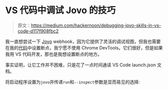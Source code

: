 # VS 代码中调试 Jovo 的技巧

> 原文：<https://medium.com/hackernoon/debugging-jovo-skills-in-vs-code-d117f908fbc2>

我一直想尝试一下 [Jovo](https://hackernoon.com/tagged/jovo) webhook，因为它提供了灵活的调试视图，但我也需要在我的[代码](https://hackernoon.com/tagged/code)中设置断点，我宁愿不使用 Chrome DevTools。它们很好，但是如果我用 VS 代码开发，那也是我想设置断点的地方。

事实证明，让它工作并不困难，只是花了一点时间通读 VS Code launch.json 文档。

将启动程序设置为`jovo`并传递`run`和`--inspect`参数是显而易见的选择: